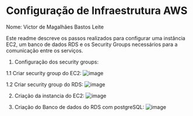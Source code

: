 # Configuração de Infraestrutura AWS 
Nome: Victor de Magalhães Bastos Leite

Este readme descreve os passos realizados para configurar uma instância EC2, um banco de dados RDS e os Security Groups necessários para a comunicação entre os serviços.

1. Configuração dos security groups:
  
  1.1 Criar security group do EC2:
   ![image](https://github.com/user-attachments/assets/12eca8d2-bd72-49b9-a437-8af7d0789b7a)
 
  1.2 Criar security group do RDS:
  ![image](https://github.com/user-attachments/assets/60a18b50-182b-4453-af33-8e2a54835486)

2. Criação da instancia do EC2:
![image](https://github.com/user-attachments/assets/3cc7675a-5c94-475c-8f96-d591bf6503ea)

3. Criação do Banco de dados do RDS com postgreSQL:
![image](https://github.com/user-attachments/assets/05f7aced-9731-482d-b8f2-5dfe9ae26fdc)




